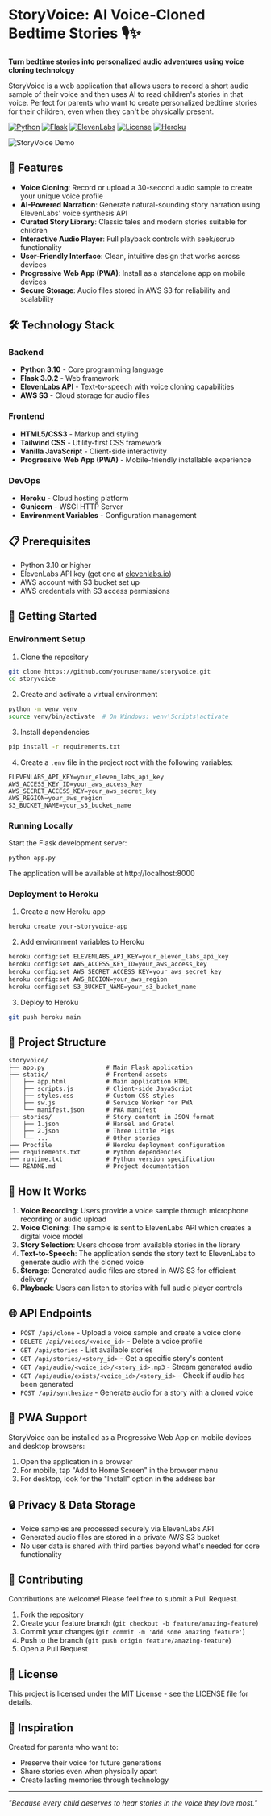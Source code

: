 # StoryVoice: AI Voice-Cloned Bedtime Stories 🎙️✨

**Turn bedtime stories into personalized audio adventures using voice cloning technology**

StoryVoice is a web application that allows users to record a short audio sample of their voice and then uses AI to read children's stories in that voice. Perfect for parents who want to create personalized bedtime stories for their children, even when they can't be physically present.

[![Python](https://img.shields.io/badge/Python-3.10-blue?logo=python)](https://python.org)
[![Flask](https://img.shields.io/badge/Flask-3.0.2-lightgrey?logo=flask)](https://flask.palletsprojects.com/)
[![ElevenLabs](https://img.shields.io/badge/Powered%20by-ElevenLabs-orange)](https://elevenlabs.io)
[![License](https://img.shields.io/badge/License-MIT-green)](LICENSE)
[![Heroku](https://img.shields.io/badge/Deployed%20on-Heroku-79589F?logo=heroku)](https://www.heroku.com)

![StoryVoice Demo](demo-screenshot.png)

## 🌟 Features

- **Voice Cloning**: Record or upload a 30-second audio sample to create your unique voice profile
- **AI-Powered Narration**: Generate natural-sounding story narration using ElevenLabs' voice synthesis API
- **Curated Story Library**: Classic tales and modern stories suitable for children
- **Interactive Audio Player**: Full playback controls with seek/scrub functionality
- **User-Friendly Interface**: Clean, intuitive design that works across devices
- **Progressive Web App (PWA)**: Install as a standalone app on mobile devices
- **Secure Storage**: Audio files stored in AWS S3 for reliability and scalability

## 🛠️ Technology Stack

### Backend
- **Python 3.10** - Core programming language
- **Flask 3.0.2** - Web framework
- **ElevenLabs API** - Text-to-speech with voice cloning capabilities
- **AWS S3** - Cloud storage for audio files

### Frontend
- **HTML5/CSS3** - Markup and styling
- **Tailwind CSS** - Utility-first CSS framework
- **Vanilla JavaScript** - Client-side interactivity
- **Progressive Web App (PWA)** - Mobile-friendly installable experience

### DevOps
- **Heroku** - Cloud hosting platform
- **Gunicorn** - WSGI HTTP Server
- **Environment Variables** - Configuration management

## 📋 Prerequisites

- Python 3.10 or higher
- ElevenLabs API key (get one at [elevenlabs.io](https://elevenlabs.io))
- AWS account with S3 bucket set up
- AWS credentials with S3 access permissions

## 🚀 Getting Started

### Environment Setup

1. Clone the repository
```bash
git clone https://github.com/yourusername/storyvoice.git
cd storyvoice
```

2. Create and activate a virtual environment
```bash
python -m venv venv
source venv/bin/activate  # On Windows: venv\Scripts\activate
```

3. Install dependencies
```bash
pip install -r requirements.txt
```

4. Create a `.env` file in the project root with the following variables:
```
ELEVENLABS_API_KEY=your_eleven_labs_api_key
AWS_ACCESS_KEY_ID=your_aws_access_key
AWS_SECRET_ACCESS_KEY=your_aws_secret_key
AWS_REGION=your_aws_region
S3_BUCKET_NAME=your_s3_bucket_name
```

### Running Locally

Start the Flask development server:
```bash
python app.py
```

The application will be available at http://localhost:8000

### Deployment to Heroku

1. Create a new Heroku app
```bash
heroku create your-storyvoice-app
```

2. Add environment variables to Heroku
```bash
heroku config:set ELEVENLABS_API_KEY=your_eleven_labs_api_key
heroku config:set AWS_ACCESS_KEY_ID=your_aws_access_key
heroku config:set AWS_SECRET_ACCESS_KEY=your_aws_secret_key
heroku config:set AWS_REGION=your_aws_region
heroku config:set S3_BUCKET_NAME=your_s3_bucket_name
```

3. Deploy to Heroku
```bash
git push heroku main
```

## 📂 Project Structure

```
storyvoice/
├── app.py                 # Main Flask application
├── static/                # Frontend assets
│   ├── app.html           # Main application HTML
│   ├── scripts.js         # Client-side JavaScript
│   ├── styles.css         # Custom CSS styles
│   ├── sw.js              # Service Worker for PWA
│   └── manifest.json      # PWA manifest
├── stories/               # Story content in JSON format
│   ├── 1.json             # Hansel and Gretel
│   ├── 2.json             # Three Little Pigs
│   └── ...                # Other stories
├── Procfile               # Heroku deployment configuration
├── requirements.txt       # Python dependencies
├── runtime.txt            # Python version specification
└── README.md              # Project documentation
```

## 🔄 How It Works

1. **Voice Recording**: Users provide a voice sample through microphone recording or audio upload
2. **Voice Cloning**: The sample is sent to ElevenLabs API which creates a digital voice model
3. **Story Selection**: Users choose from available stories in the library
4. **Text-to-Speech**: The application sends the story text to ElevenLabs to generate audio with the cloned voice
5. **Storage**: Generated audio files are stored in AWS S3 for efficient delivery
6. **Playback**: Users can listen to stories with full audio player controls

## 🌐 API Endpoints

- `POST /api/clone` - Upload a voice sample and create a voice clone
- `DELETE /api/voices/<voice_id>` - Delete a voice profile
- `GET /api/stories` - List available stories
- `GET /api/stories/<story_id>` - Get a specific story's content
- `GET /api/audio/<voice_id>/<story_id>.mp3` - Stream generated audio
- `GET /api/audio/exists/<voice_id>/<story_id>` - Check if audio has been generated
- `POST /api/synthesize` - Generate audio for a story with a cloned voice

## 📱 PWA Support

StoryVoice can be installed as a Progressive Web App on mobile devices and desktop browsers:

1. Open the application in a browser
2. For mobile, tap "Add to Home Screen" in the browser menu
3. For desktop, look for the "Install" option in the address bar

## 🔒 Privacy & Data Storage

- Voice samples are processed securely via ElevenLabs API
- Generated audio files are stored in a private AWS S3 bucket
- No user data is shared with third parties beyond what's needed for core functionality

## 🤝 Contributing

Contributions are welcome! Please feel free to submit a Pull Request.

1. Fork the repository
2. Create your feature branch (`git checkout -b feature/amazing-feature`)
3. Commit your changes (`git commit -m 'Add some amazing feature'`)
4. Push to the branch (`git push origin feature/amazing-feature`)
5. Open a Pull Request

## 📄 License

This project is licensed under the MIT License - see the LICENSE file for details.

## 💭 Inspiration

Created for parents who want to:
- Preserve their voice for future generations
- Share stories even when physically apart
- Create lasting memories through technology

---

*"Because every child deserves to hear stories in the voice they love most."*